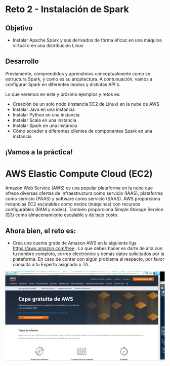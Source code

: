 # Reto 2 - Instalación de Spark

## Objetivo

* Instalar Apache Spark y sus derivados de forma eficaz en una máquina virtual o en una distribución Linux


## Desarrollo

Previamente, comprendidos y aprendimos conceptualmente como se estructura Spark, y como es su arquitectura. A contunuación, vamos a configurar Spark en diferentes modos y distintas API's.

Lo que veremos en este y próximo ejemplos y retos es:
- Creación de un solo nodo (instancia EC2 de Linux) en la nube de AWS
- Instalar Java en una instancia
- Instalar Python en una instancia
- Instalar Scala en una instancia
- Instalar Spark en una instancia
- Cómo acceder a diferentes clientes de componentes Spark en una instancia

## ¡Vamos a la práctica!

# AWS Elastic Compute Cloud (EC2)

Amazon Web Service (AWS) es una popular plataforma en la nube que ofrece diversas ofertas de infraestructura como servicio (IAAS), plataforma como servicio (PAAS) y software como servicio (SAAS). AWS proporciona instancias EC2 escalables como nodos (máquinas) con recursos configurables (RAM y nodes). También proporciona Simple Storage Service (S3) como almacenamiento escalable y de bajo costo.

## Ahora bien, el reto es:

- Crea una cuenta gratis de Amazon AWS en la siguiente liga https://aws.amazon.com/free . Lo que debes hacer es darte de alta con tu nombre completo, correo electrónico y demás datos solicitados por la plataforma. En caso de contar con algún problema al respecto, por favor consulta a tu Experto asignado o TA.

![capamazon](assets/capamazon.png)
